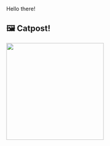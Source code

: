 Hello there!



## 🖼️ Catpost!

<sub>
    <img src="https://cdn2.thecatapi.com/images/chb.jpg" height="256">
</sub>

